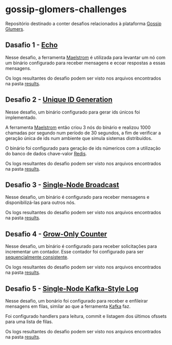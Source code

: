 # gossip-glomers-challenges

Repositório destinado a conter desafios relacionados à plataforma [Gossip Glumers](https://fly.io/dist-sys/).

## Dasafio 1 - [Echo](https://fly.io/dist-sys/1/)

Nesse desafio, a ferramenta [Maelstrom](https://github.com/jepsen-io/maelstrom/tree/v0.2.3) é utilizada para levantar um nó com um binário configurado para receber mensagens e ecoar respostas a essas mensagens.

Os logs resultantes do desafio podem ser visto nos arquivos encontrados na pasta [results](https://github.com/SousaGLucas/gossip-glomers-challenges/tree/main/echo/files).

## Desafio 2 - [Unique ID Generation](https://fly.io/dist-sys/2/)

Nesse desafio, um binário configurado para gerar ids únicos foi implementado.

A ferramenta [Maelstrom](https://github.com/jepsen-io/maelstrom/tree/v0.2.3) então criou 3 nós do binário e realizou 1000 chamadas por segundo num período de 30 segundos, a fim de verificar a geração única de ids num ambiente que simula sistemas distribuídos.

O binário foi configurado para geração de ids númericos com a utilização do banco de dados chave-valor [Redis](https://redis.io/).

Os logs resultantes do desafio podem ser visto nos arquivos encontrados na pasta [results](https://github.com/SousaGLucas/gossip-glomers-challenges/tree/main/unique-id-generation/results).

## Desafio 3 - [Single-Node Broadcast](https://fly.io/dist-sys/3a/)

Nesse desafio, um binário é configurado para receber mensagens e disponibilizá-las para outros nós.

Os logs resultantes do desafio podem ser visto nos arquivos encontrados na pasta [results](https://github.com/SousaGLucas/gossip-glomers-challenges/tree/main/single-node-broadcast/results).

## Desafio 4 - [Grow-Only Counter](https://fly.io/dist-sys/4/)

Nesse desafio, um binário é configurado para receber solicitações para incrementar um contador. Esse contador foi configurado para ser [sequencialmente consistente](https://jepsen.io/consistency/models/sequential).

Os logs resultantes do desafio podem ser visto nos arquivos encontrados na pasta [results](https://github.com/SousaGLucas/gossip-glomers-challenges/tree/main/grow-only-counter/results).

## Desafio 5 - [Single-Node Kafka-Style Log](https://fly.io/dist-sys/5a/)

Nesse desafio, um bonário foi configurado para receber e enfileirar mensagens em filas, similar ao que a ferramenta [Kafka](https://kafka.apache.org/) faz.

Foi configurado handlers para leitura, commit e listagem dos últimos ofssets para uma lista de filas.

Os logs resultantes do desafio podem ser visto nos arquivos encontrados na pasta [results](https://github.com/SousaGLucas/gossip-glomers-challenges/tree/main/single-node-kafka-style-log/results).
